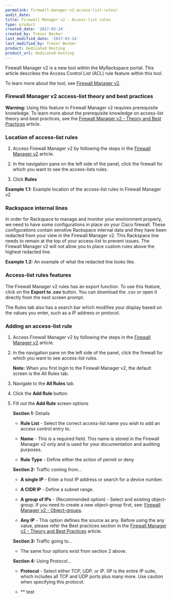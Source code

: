 ```yaml
---
permalink: firewall-manager-v2-access-list-rules/
audit_date:
title: Firewall Manager v2 - Access-list rules
type: product
created_date: '2017-03-24'
created_by: Trevor Becker
last_modified_date: '2017-03-24'
last_modified_by: Trevor Becker
product: Dedicated Hosting
product_url: dedicated-hosting
---
```


Firewall Manager v2 is a new tool within the MyRackspace portal. This article describes the Access Control List (ACL) rule feature within this tool. 

To learn more about the tool, see [Firewall Manager v2](https://support.rackspace.com/how-to/firewall-manager-v2).

### Firewall Manager v2 access-list theory and best practices

**Warning:** Using this feature in Firewall Manager v2 requires prerequisite knowledge. To learn more about the prerequisite knowledge on access-list theory and best practices, see the [Firewall Manager v2 - Theory and Best Practices](https://support.rackspace.com/how-to/firewall-manager-v2-access-list-theory-and-best-practices) article.

### Location of access-list rules

1. Access Firewall Manager v2 by following the steps in the [Firewall Manager v2](https://support.rackspace.com/how-to/firewall-manager-v2) article.

2. In the navigation pane on the left side of the panel, click the firewall for which you want to see the access-lists rules.

3. Click **Rules**

  **Example 1.1:** Example location of the access-list rules in Firewall Manager v2
  <!-- Image "FWCPv2 Article 6 Image Rules" --->

### Rackspace internal lines

In order for Rackspace to manage and monitor your environment properly, we need to have some configurations in place on your Cisco firewall. These configurations contain senstive Rackspace internal data and they have been redacted from your view in the Firewall Manager v2. This Rackspace line needs to remain at the top of your access-list to prevent issues. The Firewall Manager v2 will not allow you to place custom rules above the highest redacted line.

**Example 1.2:** An example of what the redacted line looks like.
<!-- Image "FWCPv2 Article 6 Redacted Line" --->

### Access-list rules features

The Firewall Manager v2 rules has an export function. To use this feature, click on the **Export to .csv** button. You can download the .csv or open it directly from the next screen prompt.

The Rules tab also has a search bar which modifies your display based on the values you enter, such as a IP address or protocol.

### Adding an access-list rule

1. Access Firewall Manager v2 by following the steps in the [Firewall Manager v2](https://support.rackspace.com/how-to/firewall-manager-v2) article.

2. In the navigation pane on the left side of the panel, click the firewall for which you want to see access-list rules.

    **Note:** When you first login to the Firewall Manager v2, the default screen is the All Rules tab.
    
3. Navigate to the **All Rules** tab.

4. Click the **Add Rule** button

5. Fill out the **Add Rule** screen options

   **Section 1:** Details 
  
      - **Rule List** - Select the correct access-list name you wish to add an access control entry to.
  
      - **Name** - This is a required field. This name is stored in the Firewall Manager v2 only and is used for your documentation and auditing purposes.
  
      - **Rule Type** - Define either the action of permit or deny
  
   **Section 2:** Traffic coming from...
  
      - **A single IP** - Enter a host IP address or search for a device number.
  
      - **A CIDR IP** - Define a subnet range.
  
      - **A group of IPs** - (Recommended option) - Select and existing object-group. If you need to create a new object-group first, see: [Firewall Manager v2 - Object-groups](https://support.rackspace.com/how-to/firewall-manager-v2-object-groups).
  
      - **Any IP** - This option defines the source as any. Before using the any value, please refer the Best practices section in the [Firewall Manager v2 - Theory and Best Practices](https://support.rackspace.com/how-to/firewall-manager-v2-access-list-theory-and-best-practices) article. 
  
   **Section 3:** Traffic going to...
  
      - The same four options exist from section 2 above.
  
   **Section 4:** Using Protocol...
  
      - **Protocol** - Select either TCP, UDP, or IP. (IP is the entire IP suite, which includes all TCP and UDP ports plus many more. Use caution when specifying this protocol.
  
      - ** test
  
   
